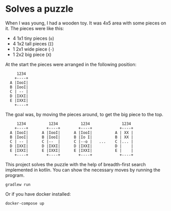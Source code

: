 # Solves a puzzle

When I was young, I had a wooden toy. It was 4x5 area with some pieces on it. The pieces were like this:

- 4 1x1 tiny pieces (`o`)
- 4 1x2 tall pieces (`I`)
- 1 2x1 wide piece (`-`)
- 1 2x2 big piece (`X`)

At the start the pieces were arranged in the following position:

```
     1234
    +----+
  A |IooI|
  B |IooI|
  C | -- |
  D |IXXI|
  E |IXXI|
    +----+
```

The goal was, by moving the pieces around, to get the big piece to the top.

```
     1234          1234          1234              1234     
    +----+        +----+        +----+            +----+    
  A |IooI|      A |IooI|      A |IooI|          A | XX |    
  B |IooI|      B |IooI|      B |Io I|          B | XX |    
  C | -- |      C |--  |      C |--o |   ...    C |... |    
  D |IXXI|      D |IXXI|      D |IXXI|          D |    |    
  E |IXXI|      E |IXXI|      E |IXXI|          E |    |    
    +----+        +----+        +----+            +----+    
```

This project solves the puzzle with the help of breadth-first search implemented in kotlin. You can show the necessary
moves by running the program.

    gradlew run

Or if you have docker installed:

    docker-compose up